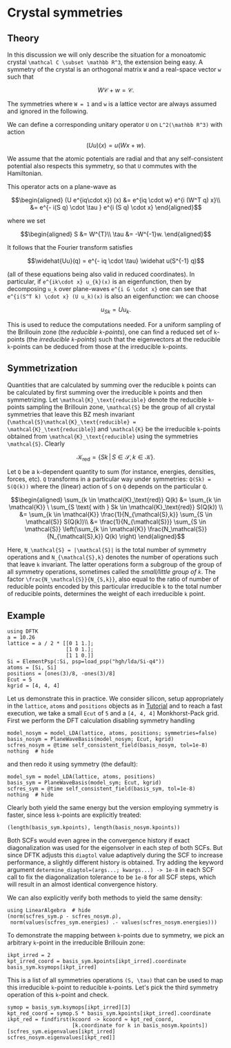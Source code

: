 # Crystal symmetries
## Theory
In this discussion we will only describe the situation for a monoatomic crystal
``\mathcal C \subset \mathbb R^3``, the extension being easy.
A symmetry of the crystal is an orthogonal matrix ``W``
and a real-space vector ``w`` such that
```math
W \mathcal{C} + w = \mathcal{C}.
```
The symmetries where ``W = 1`` and ``w``
is a lattice vector are always assumed and ignored in the following.

We can define a corresponding unitary operator ``U`` on ``L^2(\mathbb R^3)``
with action
```math
 (Uu)(x) = u\left( W x + w \right).
```
We assume that the atomic potentials are radial and that any self-consistent potential
also respects this symmetry, so that ``U`` commutes with the Hamiltonian.

This operator acts on a plane-wave as
```math
\begin{aligned}
(U e^{iq\cdot x}) (x) &= e^{iq \cdot w} e^{i (W^T q) x}\\
&= e^{- i(S q) \cdot \tau } e^{i (S q) \cdot x}
\end{aligned}
```
where we set
```math
\begin{aligned}
S &= W^{T}\\
\tau &= -W^{-1}w.
\end{aligned}
```
It follows that the Fourier transform satisfies
```math
\widehat{Uu}(q) = e^{- iq \cdot \tau} \widehat u(S^{-1} q)
```
(all of these equations being also valid in reduced coordinates).
In particular, if ``e^{ik\cdot x} u_{k}(x)`` is an eigenfunction, then by decomposing
``u_k`` over plane-waves ``e^{i G \cdot x}`` one can see that
``e^{i(S^T k) \cdot x} (U u_k)(x)`` is also an eigenfunction: we can choose
```math
u_{Sk} = U u_k.
```

This is used to reduce the computations needed. For a uniform sampling of the
Brillouin zone (the *reducible ``k``-points*),
one can find a reduced set of ``k``-points
(the *irreducible ``k``-points*) such that the eigenvectors at the
reducible ``k``-points can be deduced from those at the irreducible ``k``-points.

## Symmetrization
Quantities that are calculated by summing over the reducible ``k`` points can be
calculated by first summing over the irreducible ``k`` points and then symmetrizing.
Let ``\mathcal{K}_\text{reducible}`` denote the reducible ``k``-points
sampling the Brillouin zone,
``\mathcal{S}`` be the group of all crystal symmetries that leave this BZ mesh invariant
(``\mathcal{S}\mathcal{K}_\text{reducible} = \mathcal{K}_\text{reducible}``)
and ``\mathcal{K}`` be the irreducible ``k``-points obtained
from ``\mathcal{K}_\text{reducible}`` using the symmetries ``\mathcal{S}``.
Clearly
```math
\mathcal{K}_\text{red} = \{Sk \, | \, S \in \mathcal{S}, k \in \mathcal{K}\}.
```

Let ``Q`` be a ``k``-dependent quantity to sum (for instance, energies, densities, forces, etc).
``Q`` transforms in a particular way under symmetries: ``Q(Sk) = S(Q(k))`` where the
(linear) action of ``S`` on ``Q`` depends on the particular ``Q``.
```math
\begin{aligned}
\sum_{k \in \mathcal{K}_\text{red}} Q(k)
&= \sum_{k \in \mathcal{K}} \ \sum_{S \text{ with } Sk \in \mathcal{K}_\text{red}} S(Q(k)) \\
&= \sum_{k \in \mathcal{K}} \frac{1}{N_{\mathcal{S},k}} \sum_{S \in \mathcal{S}} S(Q(k))\\
&= \frac{1}{N_{\mathcal{S}}} \sum_{S \in \mathcal{S}}
   \left(\sum_{k \in \mathcal{K}} \frac{N_\mathcal{S}}{N_{\mathcal{S},k}} Q(k) \right)
\end{aligned}
```
Here, ``N_\mathcal{S} = |\mathcal{S}|`` is the total number of symmetry operations and
``N_{\mathcal{S},k}`` denotes the number of operations such that leave ``k`` invariant.
The latter operations form a subgroup of the group of all symmetry operations,
sometimes called the *small/little group of ``k``*.
The factor ``\frac{N_\mathcal{S}}{N_{S,k}}``, also equal to the ratio of number of
reducible points encoded by this particular irreducible ``k`` to the total number of
reducible points, determines the weight of each irreducible ``k`` point.

## Example
```@setup symmetries
using DFTK
a = 10.26
lattice = a / 2 * [[0 1 1.];
                   [1 0 1.];
                   [1 1 0.]]
Si = ElementPsp(:Si, psp=load_psp("hgh/lda/Si-q4"))
atoms = [Si, Si]
positions = [ones(3)/8, -ones(3)/8]
Ecut = 5
kgrid = [4, 4, 4]
```
Let us demonstrate this in practice.
We consider silicon, setup appropriately in the `lattice`, `atoms` and `positions`
objects as in [Tutorial](@ref) and to reach a fast execution, we take a small `Ecut` of `5`
and a `[4, 4, 4]` Monkhorst-Pack grid.
First we perform the DFT calculation disabling symmetry handling
```@example symmetries
model_nosym = model_LDA(lattice, atoms, positions; symmetries=false)
basis_nosym = PlaneWaveBasis(model_nosym; Ecut, kgrid)
scfres_nosym = @time self_consistent_field(basis_nosym, tol=1e-8)
nothing  # hide
```
and then redo it using symmetry (the default):
```@example symmetries
model_sym = model_LDA(lattice, atoms, positions)
basis_sym = PlaneWaveBasis(model_sym; Ecut, kgrid)
scfres_sym = @time self_consistent_field(basis_sym, tol=1e-8)
nothing  # hide
```
Clearly both yield the same energy
but the version employing symmetry is faster,
since less ``k``-points are explicitly treated:
```@example symmetries
(length(basis_sym.kpoints), length(basis_nosym.kpoints))
```
Both SCFs would even agree in the convergence history
if exact diagonalization was used for the eigensolver
in each step of both SCFs.
But since DFTK adjusts this `diagtol` value adaptively during the SCF
to increase performance, a slightly different history is obtained.
Try adding the keyword argument
`determine_diagtol=(args...; kwargs...) -> 1e-8`
in each SCF call to fix the diagonalization tolerance to be `1e-8` for all SCF steps,
which will result in an almost identical convergence history.

We can also explicitly verify both methods to yield the same density:
```@example symmetries
using LinearAlgebra  # hide
(norm(scfres_sym.ρ - scfres_nosym.ρ),
 norm(values(scfres_sym.energies) .- values(scfres_nosym.energies)))
```

To demonstrate the mapping between `k`-points due to symmetry,
we pick an arbitrary `k`-point in the irreducible Brillouin zone:
```@example symmetries
ikpt_irred = 2
kpt_irred_coord = basis_sym.kpoints[ikpt_irred].coordinate
basis_sym.ksymops[ikpt_irred]
```
This is a list of all symmetries operations ``(S, \tau)``
that can be used to map this irreducible ``k``-point to reducible ``k``-points.
Let's pick the third symmetry operation of this ``k``-point and check.
```@example symmetries
symop = basis_sym.ksymops[ikpt_irred][3]
kpt_red_coord = symop.S * basis_sym.kpoints[ikpt_irred].coordinate
ikpt_red = findfirst(kcoord -> kcoord ≈ kpt_red_coord,
                     [k.coordinate for k in basis_nosym.kpoints])
[scfres_sym.eigenvalues[ikpt_irred] scfres_nosym.eigenvalues[ikpt_red]]
```
